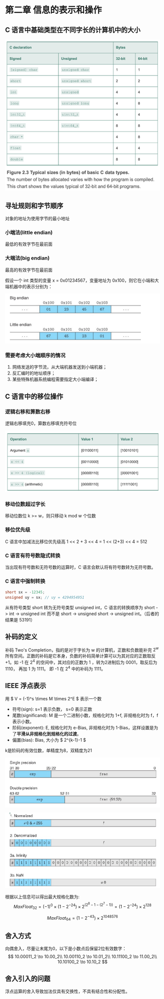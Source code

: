 # 第二章 信息的表示和操作

## C 语言中基础类型在不同字长的计算机中的大小
![类型大小表](c_data_type_size.png)

## 寻址规则和字节顺序

对象的地址为使用字节的最小地址

### 小端法(little endian)

最低的有效字节在最前面

### 大端法(big endian)

最高的有效字节在最前面

假设一个 int 类型的变量 x = 0x01234567，变量地址为 0x100，则它在小端和大端机器中的表示分别为：

![大小端](endian.png)

### 需要考虑大小端顺序的情况
1. 网络发送的字节流，从大端机器发送到小端机器；
2. 反汇编时的地址顺序；
3. 某些特殊机器系统编程需要指定大小端编译；

## C 语言中的移位操作

### 逻辑右移和算数右移

逻辑右移填充0，算数右移填充符号位

![移位操作](shift_in_c.png)

### 移动位数超过字长

移动位数位 k >= w，则只移动 k mod w 个位数

### 移位优先级

C 语言中加减法比移位优先级高
1 << 2 + 3 << 4 = 1 << (2+3) << 4 = 512


### C 语言有符号数隐式转换

当出现有符号数和无符号数的运算时，C 语言会默认将有符号数转为无符号数。

### C 语言中强制转换

```c
short sx = -12345;
unsigned uy = sx; // uy = 4294954951
```
从有符号类型 short 转为无符号类型 unsigned int，C 语言的转换顺序为 short -> int -> unsigned int 而不是 short -> unsigned short -> unsigned int。（后者的结果是 53191）

## 补码的定义

补码 Two's Completion，指的是对于字长为 w 的计算机，正数和负数能补完 $2^w$ 所有空间。正数的补码是它本身，负数的补码简单计算可以为其对应的正数取反+1。如 -1 在 $2^4$ 的空间中，其对应的正数为 1 ，转为2进制后为 0001，取反后为 1110， 再加 1 为 1111。 即 -1 在 $2^4$ 中的补码为 1111。

## IEEE 浮点表示

用 $ V = (-1)^s \times M \times 2^E $ 表示一个数
- 符号(sign): s=1 表示负数， s=0 表示正数
- 尾数(significand): M 是一个二进制小数，规格化时为 1+f, 非规格化时为 f，f 表示小数。
- 阶码(exponent): E, 规格化时为 e-Bias, 非规格化时为 1-Bias，这样设置是为了**平滑从非规格化到规格化的过渡**。
- 偏置(bias): Bias, 大小为 $ 2^{k-1}-1 $

k是阶码的有效位数，单精度为8，双精度为21

![IEEE浮点数](IEEE_format.png)

![单精度小数表示](float32.png)

根据以上信息可以得出最大规格化数为:
$$
MaxFloat_{32} = (-1)^0 \times  (1-2^{-24})\times 2^{(2^8-1-(2^7-1))} = (1-2^{-24})\times 2^{128}
$$

$$
MaxFloat_{64} = (1-2^{-43}) \times 2^{1048576}
$$

## 舍入方式

向偶舍入，尽量让末尾为0，以下是小数点后保留2位有效数字：
$$
10.00011_2 \to 10.00_2\\
10.00110_2 \to 10.01_2\\
10.11100_2 \to 11.00_2\\
10.10100_2 \to 10.10_2
$$

## 舍入引入的问题

浮点运算的舍入导致加法仅具有交换性，不具有结合性和分配性。